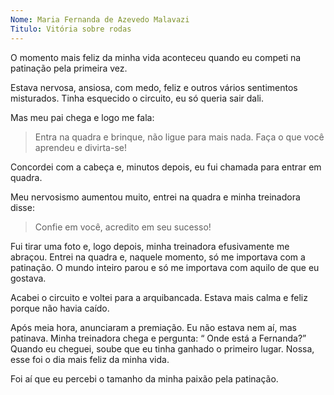 ```yaml
---
Nome: Maria Fernanda de Azevedo Malavazi
Titulo: Vitória sobre rodas
---
```


O momento mais feliz da minha vida aconteceu quando eu competi na patinação pela primeira vez.

Estava nervosa, ansiosa, com medo, feliz e outros vários sentimentos misturados. Tinha esquecido o circuito, eu só queria sair dali.

Mas meu pai chega e logo me fala:

> Entra na quadra e brinque, não ligue para mais nada. Faça o que você aprendeu e divirta-se!

Concordei com a cabeça e, minutos depois, eu fui chamada para entrar em quadra.

Meu nervosismo aumentou muito, entrei na quadra e minha treinadora disse:

> Confie em você, acredito em seu sucesso!

Fui tirar uma foto e, logo depois, minha treinadora efusivamente me abraçou. Entrei na quadra e, naquele momento, só me importava com a patinação. O mundo inteiro parou e só me importava com aquilo de que eu gostava.

Acabei o circuito e voltei para a arquibancada. Estava mais calma e feliz porque não havia caído.

Após meia hora, anunciaram a premiação. Eu não estava nem aí, mas patinava. Minha treinadora chega e pergunta: “ Onde está a Fernanda?”
Quando eu cheguei, soube que eu tinha ganhado o primeiro lugar. Nossa,  esse foi o dia mais feliz da minha vida.

Foi aí que eu percebi o tamanho da minha paixão pela patinação.

